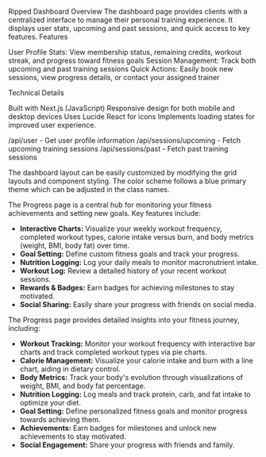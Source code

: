 Ripped Dashboard
Overview
The dashboard page provides clients with a centralized interface to manage their personal training experience. It displays user stats, upcoming and past sessions, and quick access to key features.
Features

User Profile Stats: View membership status, remaining credits, workout streak, and progress toward fitness goals
Session Management: Track both upcoming and past training sessions
Quick Actions: Easily book new sessions, view progress details, or contact your assigned trainer

Technical Details

Built with Next.js (JavaScript)
Responsive design for both mobile and desktop devices
Uses Lucide React for icons
Implements loading states for improved user experience.


/api/user - Get user profile information
/api/sessions/upcoming - Fetch upcoming training sessions
/api/sessions/past - Fetch past training sessions

The dashboard layout can be easily customized by modifying the grid layouts and component styling. The color scheme follows a blue primary theme which can be adjusted in the class names.

The Progress page is a central hub for monitoring your fitness achievements and setting new goals. Key features include:

*   **Interactive Charts:** Visualize your weekly workout frequency, completed workout types, calorie intake versus burn, and body metrics (weight, BMI, body fat) over time.
*   **Goal Setting:** Define custom fitness goals and track your progress.
*   **Nutrition Logging:** Log your daily meals to monitor macronutrient intake.
*   **Workout Log:** Review a detailed history of your recent workout sessions.
*   **Rewards & Badges:** Earn badges for achieving milestones to stay motivated.
*   **Social Sharing:** Easily share your progress with friends on social media.

The Progress page provides detailed insights into your fitness journey, including:

*   **Workout Tracking:** Monitor your workout frequency with interactive bar charts and track completed workout types via pie charts.
*   **Calorie Management:** Visualize your calorie intake and burn with a line chart, aiding in dietary control.
*   **Body Metrics:** Track your body's evolution through visualizations of weight, BMI, and body fat percentage.
*   **Nutrition Logging:** Log meals and track protein, carb, and fat intake to optimize your diet.
*   **Goal Setting:** Define personalized fitness goals and monitor progress towards achieving them.
*   **Achievements:** Earn badges for milestones and unlock new achievements to stay motivated.
*   **Social Engagement:** Share your progress with friends and family.
